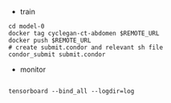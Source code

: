 

+ train

```
cd model-0
docker tag cyclegan-ct-abdomen $REMOTE_URL
docker push $REMOTE_URL
# create submit.condor and relevant sh file
condor_submit submit.condor
```


+ monitor

```

tensorboard --bind_all --logdir=log
```